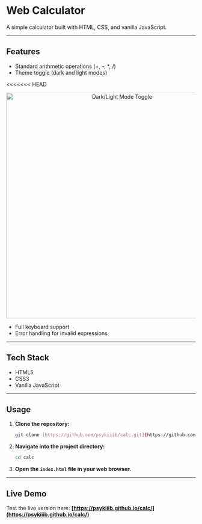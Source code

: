 # Web Calculator

A simple calculator built with HTML, CSS, and vanilla JavaScript.


---

## Features

- Standard arithmetic operations (+, -, *, /)
- Theme toggle (dark and light modes)

<<<<<<< HEAD
<p align="center">
    <img src="mode-toggle-demo.gif" alt="Dark/Light Mode Toggle" width="600">
</p>

- Full keyboard support
- Error handling for invalid expressions

---

## Tech Stack

-   HTML5
-   CSS3
-   Vanilla JavaScript

---

## Usage

1.  **Clone the repository:**
    ```bash
    git clone [https://github.com/psykiiib/calc.git](https://github.com/psykiiib/calc.git)
    ```
2.  **Navigate into the project directory:**
    ```bash
    cd calc
    ```
3.  **Open the `index.html` file in your web browser.**

---

## Live Demo

Test the live version here: **[https://psykiiib.github.io/calc/](https://psykiiib.github.io/calc/)**
